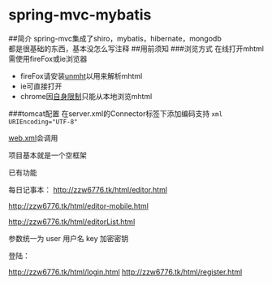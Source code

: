 # spring-mvc-mybatis

##简介
spring-mvc集成了shiro，mybatis，hibernate，mongodb  
都是很基础的东西，基本没怎么写注释
##用前须知
###浏览方式
    在线打开mhtml需使用fireFox或ie浏览器  
* fireFox请安装[unmht](http://www.unmht.org/unmht/en_index.html)以用来解析mhtml  
* ie可直接打开  
* chrome因[自身限制](https://developer.chrome.com/extensions/pageCapture)只能从本地浏览mhtml

###tomcat配置
在server.xml的Connector标签下添加编码支持
    ```xml
URIEncoding="UTF-8"
    ```


[web.xml](https://github.com/zzw6776/spring-mvc/blob/master/src/main/webapp/WEB-INF/web.xml)会调用


项目基本就是一个空框架



已有功能

每日记事本：
http://zzw6776.tk/html/editor.html

http://zzw6776.tk/html/editor-mobile.html

http://zzw6776.tk/html/editorList.html


参数统一为
user   用户名
key    加密密钥


登陆：

http://zzw6776.tk/html/login.html
http://zzw6776.tk/html/register.html
